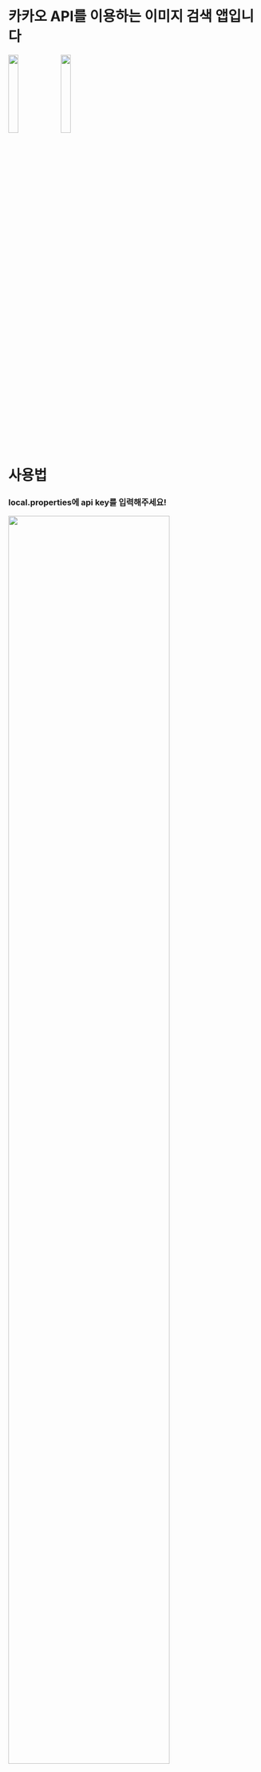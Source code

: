 
# 카카오 API를 이용하는 이미지 검색 앱입니다
<img src="https://github.com/agvber/NBC-SEARCH_IMAGE/assets/60022205/354f1699-7ce7-4ee7-b18e-e0dd103ef354" width="20%" height="20%"/>
<img src="https://github.com/agvber/NBC-SEARCH_IMAGE/assets/60022205/79f2af7e-e36b-4b76-8ca2-0bd71c78f099" width="20%" height="20%"/>

# 사용법
### local.properties에 api key를 입력해주세요!
<img src="https://github.com/agvber/NBC-SEARCH_IMAGE/assets/60022205/7fe67e07-221f-4dcc-9dfe-9b4d615eb337" width="80%" height="80%"/>
